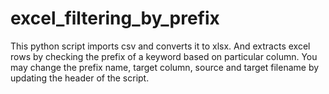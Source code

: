 # excel_filtering_by_prefix
This python script imports csv and converts it to xlsx. And extracts excel rows by checking the prefix of a keyword based on particular column. You may change the prefix name, target column, source and target filename by updating the header of the script.
